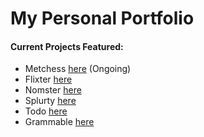 # My Personal Portfolio

#### Current Projects Featured: 

* Metchess [here](https://github.com/Methodologists/metchess) (Ongoing)
* Flixter [here](https://github.com/AlekstheRealist/Flixter)
* Nomster [here](https://github.com/AlekstheRealist/Nomster)
* Splurty [here](https://github.com/AlekstheRealist/Firehose)
* Todo [here](https://github.com/AlekstheRealist/Todo)
* Grammable [here](https://github.com/AlekstheRealist/grammable)